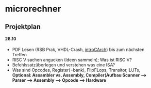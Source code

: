 # microrechner

## Projektplan

#### 28.10
- PDF Lesen (RSB Prak, VHDL-Crash, [introCArch](https://tams.informatik.uni-hamburg.de/research/vlsi/vhdl/doc/ajmMaterial/introCArch.pdf)) bis zum nächsten Treffen
- RISC V sachen angucken (Ideen sammeln); Was ist RISC V?
- Befehlssatzüberlegen und verstehen was eine ISA?
- Was sind Opcodes, Register(=bank), FlipFLops, Transitor, LUTs, **Optional: Assambler vs. Assembly, Compiler(Aufbau Scanner --> Parser --> Assembly --> Opcode --> Hardware**
